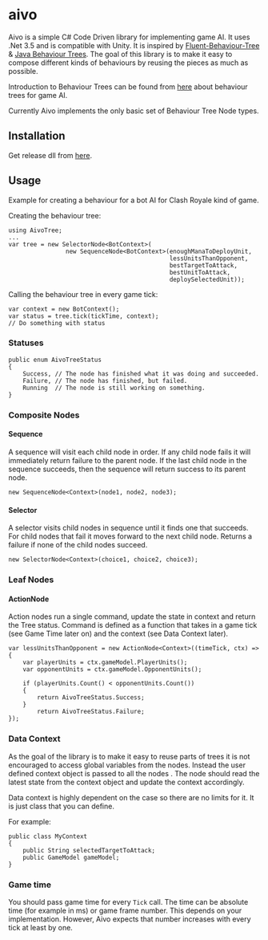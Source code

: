 # aivo

Aivo is a simple C# Code Driven library for implementing game AI. It uses .Net 3.5 and is compatible with Unity. It is inspired by  [Fluent-Behaviour-Tree](https://github.com/codecapers/Fluent-Behaviour-Tree/blob/master/src/BehaviourTreeStatus.cs) & [Java Behaviour Trees](https://github.com/gaia-ucm/jbt). The goal of this library is to make it easy to compose different kinds of behaviours by reusing the pieces as much as possible.

Introduction to Behaviour Trees can be found from [here](https://www.gamasutra.com/blogs/ChrisSimpson/20140717/221339/Behavior_trees_for_AI_How_they_work.php) about behaviour trees for game AI.

Currently Aivo implements the only basic set of Behaviour Tree Node types.

## Installation

Get release dll from [here](https://github.com/mhjort/aivo/releases/download/0.0.1/aivo-0.0.1.dll).

## Usage

Example for creating a behaviour for a bot AI for Clash Royale kind of game.

Creating the behaviour tree:

```
using AivoTree;
...
var tree = new SelectorNode<BotContext>(
                new SequenceNode<BotContext>(enoughManaToDeployUnit,
                                             lessUnitsThanOpponent,
                                             bestTargetToAttack,
                                             bestUnitToAttack,
                                             deploySelectedUnit));
```

Calling the behaviour tree in every game tick:
```
var context = new BotContext();
var status = tree.tick(tickTime, context);
// Do something with status
```

### Statuses

```
public enum AivoTreeStatus
{
    Success, // The node has finished what it was doing and succeeded.
    Failure, // The node has finished, but failed.
    Running  // The node is still working on something.
}
```

### Composite Nodes

#### Sequence

A sequence will visit each child node in order. If any child node fails it will immediately return failure to the parent node. If the last child node in the sequence succeeds, then the sequence will return success to its parent node.

```
new SequenceNode<Context>(node1, node2, node3);
```

#### Selector

A selector visits child nodes in sequence until it finds one that succeeds. For child nodes that fail it moves forward to the next child node. Returns a failure if none of the child nodes succeed.

```
new SelectorNode<Context>(choice1, choice2, choice3);
```

### Leaf Nodes

#### ActionNode

Action nodes run a single command, update the state in context and return the Tree status. Command is defined as a function that takes in a game tick (see Game Time later on) and the context (see Data Context later). 

```
var lessUnitsThanOpponent = new ActionNode<Context>((timeTick, ctx) =>
{
    var playerUnits = ctx.gameModel.PlayerUnits();
    var opponentUnits = ctx.gameModel.OpponentUnits();

    if (playerUnits.Count() < opponentUnits.Count())
    {
        return AivoTreeStatus.Success;
    }
        return AivoTreeStatus.Failure;
});
```

### Data Context

As the goal of the library is to make it easy to reuse parts of trees it is not encouraged to access global variables from the nodes. Instead the user defined context object is passed to all the nodes . The node should read the latest state from the context object and update the context accordingly. 

Data context is highly dependent on the case so there are no limits for it. It is just class that you can define.

For example:

```
public class MyContext
{
    public String selectedTargetToAttack;
    public GameModel gameModel;
}
```

### Game time

You should pass game time for every ```Tick``` call. The time can be absolute time (for example in ms) or game frame number. This depends on your implementation. However, Aivo expects that number increases with every tick at least by one.
